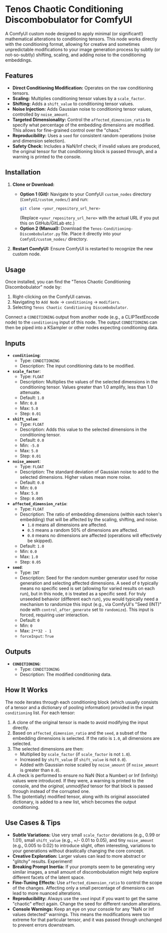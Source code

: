 # Tenos Chaotic Conditioning Discombobulator for ComfyUI

A ComfyUI custom node designed to apply minimal (or significant!) mathematical alterations to conditioning tensors. This node works directly with the conditioning format, allowing for creative and sometimes unpredictable modifications to your image generation process by subtly (or not-so-subtly) shifting, scaling, and adding noise to the conditioning embeddings.

## Features

*   **Direct Conditioning Modification:** Operates on the raw conditioning tensors.
*   **Scaling:** Multiplies conditioning tensor values by a `scale_factor`.
*   **Shifting:** Adds a `shift_value` to conditioning tensor values.
*   **Noise Injection:** Adds Gaussian noise to conditioning tensor values, controlled by `noise_amount`.
*   **Targeted Dimensionality:** Control the `affected_dimension_ratio` to specify what percentage of the embedding dimensions are modified. This allows for fine-grained control over the "chaos."
*   **Reproducibility:** Uses a `seed` for consistent random operations (noise and dimension selection).
*   **Safety Check:** Includes a NaN/Inf check; if invalid values are produced, the original tensor for that conditioning block is passed through, and a warning is printed to the console.

## Installation

1.  **Clone or Download:**
    *   **Option 1 (Git):** Navigate to your ComfyUI `custom_nodes` directory (`ComfyUI/custom_nodes/`) and run:
        ```bash
        git clone <your_repository_url_here>
        ```
        (Replace `<your_repository_url_here>` with the actual URL if you put this on GitHub/GitLab etc.)
    *   **Option 2 (Manual):** Download the `Tenos-Conditioning-Discombobulator.py` file. Place it directly into your `ComfyUI/custom_nodes/` directory.

2.  **Restart ComfyUI:** Ensure ComfyUI is restarted to recognize the new custom node.

## Usage

Once installed, you can find the "Tenos Chaotic Conditioning Discombobulator" node by:

1.  Right-clicking on the ComfyUI canvas.
2.  Navigating to `Add Node` -> `conditioning` -> `modifiers`.
3.  Selecting `Tenos Chaotic Conditioning Discombobulator`.

Connect a `CONDITIONING` output from another node (e.g., a CLIPTextEncode node) to the `conditioning` input of this node. The output `CONDITIONING` can then be piped into a KSampler or other nodes expecting conditioning data.

## Inputs

*   **`conditioning`**:
    *   Type: `CONDITIONING`
    *   Description: The input conditioning data to be modified.
*   **`scale_factor`**:
    *   Type: `FLOAT`
    *   Description: Multiplies the values of the selected dimensions in the conditioning tensor. Values greater than 1.0 amplify, less than 1.0 attenuate.
    *   Default: `1.0`
    *   Min: `0.8`
    *   Max: `5.0`
    *   Step: `0.01`
*   **`shift_value`**:
    *   Type: `FLOAT`
    *   Description: Adds this value to the selected dimensions in the conditioning tensor.
    *   Default: `0.0`
    *   Min: `-5.0`
    *   Max: `5.0`
    *   Step: `0.01`
*   **`noise_amount`**:
    *   Type: `FLOAT`
    *   Description: The standard deviation of Gaussian noise to add to the selected dimensions. Higher values mean more noise.
    *   Default: `0.0`
    *   Min: `0.0`
    *   Max: `5.0`
    *   Step: `0.005`
*   **`affected_dimension_ratio`**:
    *   Type: `FLOAT`
    *   Description: The ratio of embedding dimensions (within each token's embedding) that will be affected by the scaling, shifting, and noise.
        *   `1.0` means all dimensions are affected.
        *   `0.5` means a random 50% of dimensions are affected.
        *   `0.0` means no dimensions are affected (operations will effectively be skipped).
    *   Default: `1.0`
    *   Min: `0.0`
    *   Max: `1.0`
    *   Step: `0.05`
*   **`seed`**:
    *   Type: `INT`
    *   Description: Seed for the random number generator used for noise generation and selecting affected dimensions. A seed of `0` typically means no specific seed is set (allowing for varied results on each run), but in this node, `0` is treated as a specific seed. For truly unseeded behavior (different each run), you would typically need a mechanism to randomize this input (e.g., via ComfyUI's "Seed (INT)" node with `control_after_generate` set to `randomize`). This input is forced, requiring user interaction.
    *   Default: `0`
    *   Min: `0`
    *   Max: `2**32 - 1`
    *   `forceInput`: `True`

## Outputs

*   **`CONDITIONING`**:
    *   Type: `CONDITIONING`
    *   Description: The modified conditioning data.

## How It Works

The node iterates through each conditioning block (which usually consists of a tensor and a dictionary of pooling information) provided in the input `conditioning` list. For each tensor:

1.  A clone of the original tensor is made to avoid modifying the input directly.
2.  Based on `affected_dimension_ratio` and the `seed`, a subset of the embedding dimensions is selected. If the ratio is `1.0`, all dimensions are selected.
3.  The selected dimensions are then:
    *   Multiplied by `scale_factor` (if `scale_factor` is not `1.0`).
    *   Increased by `shift_value` (if `shift_value` is not `0.0`).
    *   Added with Gaussian noise scaled by `noise_amount` (if `noise_amount` is greater than `0.0`).
4.  A check is performed to ensure no NaN (Not a Number) or Inf (Infinity) values were introduced. If they were, a warning is printed to the console, and the *original, unmodified* tensor for that block is passed through instead of the corrupted one.
5.  The (potentially) modified tensor, along with its original associated dictionary, is added to a new list, which becomes the output conditioning.

## Use Cases & Tips

*   **Subtle Variations:** Use very small `scale_factor` deviations (e.g., 0.99 or 1.01), small `shift_value` (e.g., +/- 0.01 to 0.05), and tiny `noise_amount` (e.g., 0.005 to 0.02) to introduce slight, often interesting, variations to your generations without drastically changing the core concept.
*   **Creative Exploration:** Larger values can lead to more abstract or "glitchy" results. Experiment!
*   **Breaking Prompt Inertia:** If your prompts seem to be generating very similar images, a small amount of discombobulation might help explore different facets of the latent space.
*   **Fine-Tuning Effects:** Use `affected_dimension_ratio` to control the scope of the changes. Affecting only a small percentage of dimensions can lead to more nuanced alterations.
*   **Reproducibility:** Always use the `seed` input if you want to get the same "chaotic" effect again. Change the seed for different random alterations.
*   **Console Warnings:** Keep an eye on your console for any "NaN or Inf values detected" warnings. This means the modifications were too extreme for that particular tensor, and it was passed through unchanged to prevent errors downstream.
